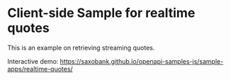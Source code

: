 # Client-side Sample for realtime quotes

This is an example on retrieving streaming quotes.

Interactive demo: <https://saxobank.github.io/openapi-samples-js/sample-apps/realtime-quotes/>
